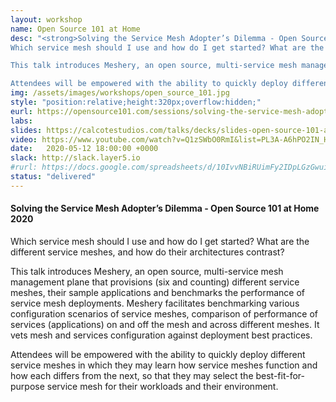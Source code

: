 ```yaml
---
layout: workshop
name: Open Source 101 at Home
desc: "<strong>Solving the Service Mesh Adopter’s Dilemma - Open Source 101 at Home 2020</strong><br>
Which service mesh should I use and how do I get started? What are the different service meshes, and how do their architectures contrast?

This talk introduces Meshery, an open source, multi-service mesh management plane that provisions (six and counting) different service meshes, their sample applications and benchmarks the performance of service mesh deployments. Meshery facilitates benchmarking various configuration scenarios of service meshes, comparison of performance of services (applications) on and off the mesh and across different meshes. It vets mesh and services configuration against deployment best practices.

Attendees will be empowered with the ability to quickly deploy different service meshes in which they may learn how service meshes function and how each differs from the next, so that they may select the best-fit-for-purpose service mesh for their workloads and their environment."
img: /assets/images/workshops/open_source_101.jpg
style: "position:relative;height:320px;overflow:hidden;"
eurl: https://opensource101.com/sessions/solving-the-service-mesh-adopters-dilemma/
labs: 
slides: https://calcotestudios.com/talks/decks/slides-open-source-101-at-home-solving-the-service-mesh-adopters-dilemma.html
video: https://www.youtube.com/watch?v=Q1zSWbO0RmI&list=PL3A-A6hPO2IN_HSU0pSfijBboiHggs5mC&index=2&t=0s
date:   2020-05-12 18:00:00 +0000
slack: http://slack.layer5.io
#rurl: https://docs.google.com/spreadsheets/d/10IvvNBiRUimFy2IDpLGzGwuiiVl3vFstN7Bx8fJDB0c/edit?usp=sharing
status: "delivered"
---  
```


<h4>Solving the Service Mesh Adopter’s Dilemma - Open Source 101 at Home 2020</strong></h4>
Which service mesh should I use and how do I get started? What are the different service meshes, and how do their architectures contrast?

This talk introduces Meshery, an open source, multi-service mesh management plane that provisions (six and counting) different service meshes, their sample applications and benchmarks the performance of service mesh deployments. Meshery facilitates benchmarking various configuration scenarios of service meshes, comparison of performance of services (applications) on and off the mesh and across different meshes. It vets mesh and services configuration against deployment best practices.

Attendees will be empowered with the ability to quickly deploy different service meshes in which they may learn how service meshes function and how each differs from the next, so that they may select the best-fit-for-purpose service mesh for their workloads and their environment.